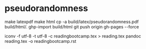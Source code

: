 # pseudorandomness

make latexpdf
make html
cp -a build/latex/pseudorandomness.pdf build/html/.
ghp-import build/html
git push origin gh-pages --force


iconv -f utf-8 -t utf-8 -c  readingbootcamp.tex > reading.tex
pandoc reading.tex -o readingbootcamp.rst

